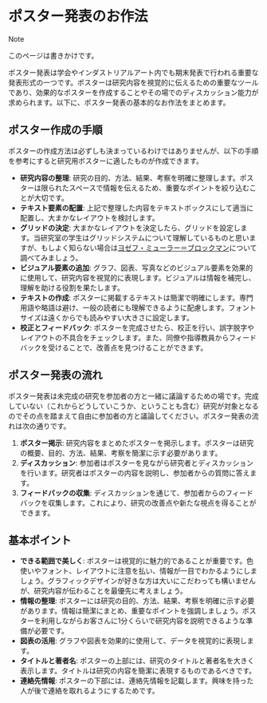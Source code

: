 # ポスター発表のお作法
> [!NOTE]
> このページは書きかけです。

ポスター発表は学会やインダストリアルアート内でも期末発表で行われる重要な発表形式の一つです。ポスターは研究内容を視覚的に伝えるための重要なツールであり、効果的なポスターを作成することやその場でのディスカッション能力が求められます。以下に、ポスター発表の基本的なお作法をまとめます。

## ポスター作成の手順
ポスターの作成方法は必ずしも決まっているわけではありませんが、以下の手順を参考にすると研究用ポスターに適したものが作成できます。

- **研究内容の整理**: 研究の目的、方法、結果、考察を明確に整理します。ポスターは限られたスペースで情報を伝えるため、重要なポイントを絞り込むことが大切です。
- **テキスト要素の配置**: 上記で整理した内容をテキストボックスにして適当に配置し、大まかなレイアウトを検討します。
- **グリッドの決定**: 大まかなレイアウトを決定したら、グリッドを設定します。当研究室の学生はグリッドシステムについて理解しているものと思いますが、もしよく知らない場合は[ヨゼフ・ミューラー＝ブロックマン](https://www.youtube.com/watch?v=L1CqYft1dXQ)について調べてみましょう。
- **ビジュアル要素の追加**: グラフ、図表、写真などのビジュアル要素を効果的に使用して、研究内容を視覚的に表現します。ビジュアルは情報を補完し、理解を助ける役割を果たします。
- **テキストの作成**: ポスターに掲載するテキストは簡潔で明確にします。専門用語や略語は避け、一般の読者にも理解できるように配慮します。フォントサイズは遠くからでも読みやすい大きさに設定します。
- **校正とフィードバック**: ポスターを完成させたら、校正を行い、誤字脱字やレイアウトの不具合をチェックします。また、同僚や指導教員からフィードバックを受けることで、改善点を見つけることができます。


## ポスター発表の流れ
ポスター発表は未完成の研究を参加者の方と一緒に議論するための場です。完成していない（これからどうしていこうか、ということも含む）研究が対象となるのでその点を踏まえて自由に参加者の方と議論してください。ポスター発表の流れは次の通りです。
1. **ポスター掲示**: 研究内容をまとめたポスターを掲示します。ポスターは研究の概要、目的、方法、結果、考察を簡潔に示す必要があります。
2. **ディスカッション**: 参加者はポスターを見ながら研究者とディスカッションを行います。研究者はポスターの内容を説明し、参加者からの質問に答えます。
3. **フィードバックの収集**: ディスカッションを通じて、参加者からのフィードバックを収集します。これにより、研究の改善点や新たな視点を得ることができます。

## 基本ポイント
- **できる範囲で美しく**: ポスターは視覚的に魅力的であることが重要です。色使いやフォント、レイアウトに注意を払い、情報が一目でわかるようにしましょう。グラフィックデザインが好きな方は大いにこだわっても構いませんが、研究内容が伝わることを最優先に考えましょう。
- **情報の整理**: ポスターには研究の目的、方法、結果、考察を明確に示す必要があります。情報は簡潔にまとめ、重要なポイントを強調しましょう。ポスターを利用しながらお客さんに1分くらいで研究内容を説明できるような準備が必要です。
- **図表の活用**: グラフや図表を効果的に使用して、データを視覚的に表現します。
- **タイトルと著者名**: ポスターの上部には、研究のタイトルと著者名を大きく表示します。タイトルは研究の内容を簡潔に表現するものであるべきです。
- **連絡先情報**: ポスターの下部には、連絡先情報を記載します。興味を持った人が後で連絡を取れるようにするためです。